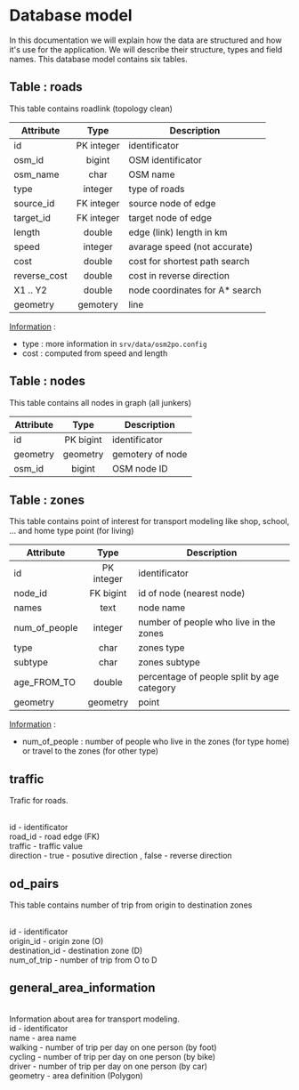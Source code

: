 <h1>Database model</h1>
<p>
    In this documentation we will explain how the data are structured and how it's use for the application. We will describe their structure, types and field names. This database model contains six tables.
</p>

<h2>Table : roads</h2>
<p>
    This table contains roadlink (topology clean)
</p>

| Attribute     | Type      | Description           |
| ------------- |:---------:| --------------------- |
| id            | PK integer| identificator |
| osm_id        | bigint    | OSM identificator |
| osm_name      | char      | OSM name |
| type          | integer   | type of roads |
| source_id     | FK integer| source node of edge |
| target_id     | FK integer| target node of edge |
| length        | double    | edge (link) length in km |
| speed         | integer   | avarage speed (not accurate) |
| cost          | double    | cost for shortest path search |
| reverse_cost  | double    | cost in reverse direction |
| X1 .. Y2      | double    | node coordinates for A* search |
| geometry      | gemotery  | line |

<u>Information</u> :<br> 
<ul>
    <li>type : more information in <code>srv/data/osm2po.config</code></li>
    <li>cost : computed from speed and length</li>
</ul>

<h2>Table : nodes</h2>
<p>
    This table contains all nodes in graph (all junkers)
</p>

| Attribute     | Type      | Description           |
| ------------- |:---------:| --------------------- |
| id            | PK bigint | identificator         |
| geometry      | geometry  | gemotery of node      |
| osm_id        | bigint    | OSM node ID           |


<h2>Table : zones</h2>
<p>
    This table contains point of interest for transport modeling like shop, school, ... and home type point (for living)
</p>

| Attribute     | Type      | Description           |
| ------------- |:---------:| --------------------- |
| id            | PK integer| identificator |
| node_id       | FK bigint | id of node (nearest node) |
| names         | text      | node name |
| num_of_people | integer   | number of people who live in the zones |
| type          | char      | zones type |
| subtype       | char      | zones subtype |
| age_FROM_TO   | double    | percentage of people split by age category |
| geometry      | geometry  | point |

<u>Information</u> : <br>
<ul>
    <li>num_of_people : number of people who live in the zones (for type home) or travel to the zones (for other type)</li>
</ul>

traffic
--------
Trafic for roads.

<br>id - identificator
<br>road_id - road edge (FK)
<br>traffic - traffic value
<br>direction - true - posutive direction , false - reverse direction

od_pairs
---------
This table contains number of trip from origin to destination zones

<br>id - identificator
<br>origin_id - origin zone (O)
<br>destination_id - destination zone (D)
<br>num_of_trip - number of trip from O to D

general_area_information
------------------------
<br>Information about area for transport modeling.
<br>id - identificator
<br>name - area name
<br>walking - number of trip per day on one person (by foot)
<br>cycling - number of trip per day on one person (by bike)
<br>driver - number of trip per day on one person (by car)
<br>geometry - area definition (Polygon)